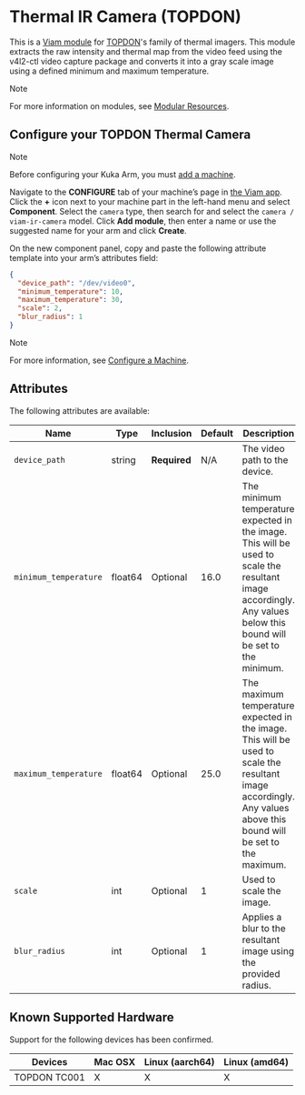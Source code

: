 # Thermal IR Camera (TOPDON)

This is a [Viam module](https://docs.viam.com/manage/configuration/#modules) for [TOPDON](https://www.topdon.com/)'s family of thermal imagers. This module extracts the raw intensity and thermal map from the video feed using the v4l2-ctl video capture package and converts it into a gray scale image using a defined minimum and maximum temperature. 

> [!NOTE]
> For more information on modules, see [Modular Resources](https://docs.viam.com/registry/#modular-resources).

## Configure your TOPDON Thermal Camera

> [!NOTE]
> Before configuring your Kuka Arm, you must [add a machine](https://docs.viam.com/fleet/machines/#add-a-new-machine).

Navigate to the **CONFIGURE** tab of your machine’s page in [the Viam app](https://app.viam.com/). Click the **+** icon next to your machine part in the left-hand menu and select **Component**. Select the `camera` type, then search for and select the `camera / viam-ir-camera` model. Click **Add module**, then enter a name or use the suggested name for your arm and click **Create**.

On the new component panel, copy and paste the following attribute template into your arm’s attributes field:

```json
{
  "device_path": "/dev/video0",
  "minimum_temperature": 10,
  "maximum_temperature": 30,
  "scale": 2,
  "blur_radius": 1
}
```

> [!NOTE]
> For more information, see [Configure a Machine](https://docs.viam.com/build/configure/).

## Attributes

The following attributes are available:

| Name | Type | Inclusion | Default | Description |
| ---- | ---- | --------- | ------- | ----------- |
| `device_path` | string | **Required** | N/A | The video path to the device.  |
| `minimum_temperature` | float64 | Optional | 16.0 | The minimum temperature expected in the image. This will be used to scale the resultant image accordingly. Any values below this bound will be set to the minimum. |
| `maximum_temperature` | float64 | Optional | 25.0 | The maximum temperature expected in the image. This will be used to scale the resultant image accordingly. Any values above this bound will be set to the maximum. |
| `scale` | int | Optional | 1 | Used to scale the image.  |
| `blur_radius` | int | Optional | 1 | Applies a blur to the resultant image using the provided radius. |

## Known Supported Hardware

Support for the following devices has been confirmed.

| Devices             | Mac OSX |  Linux (aarch64)  |  Linux (amd64)  |
|---------------------|---------|-------------------|-----------------|
| TOPDON TC001        |    X    |          X        |         X       |

